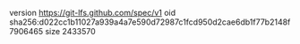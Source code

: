 version https://git-lfs.github.com/spec/v1
oid sha256:d022cc1b11027a939a4a7e590d72987c1fcd950d2cae6db1f77b2148f7906465
size 2433570
